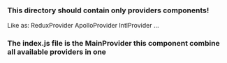 ### This directory should contain only providers components!

Like as:
ReduxProvider
ApolloProvider
IntlProvider
...

### The index.js file is the MainProvider this component combine all available providers in one
